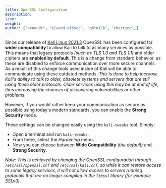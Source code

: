 ```yaml
---
title: OpenSSL Configuration
description:
icon:
weight:
author: ["arnaudr", "elwood-offsec", "g0tmi1k", "rhertzog",]
---
```


Since our release of [Kali Linux 2021.3](/blog/kali-linux-2021-3-release/) OpenSSL has been configured for **wider compatibility** to allow Kali to talk to as many services as possible. This means that legacy protocols _(such as TLS 1.0 and TLS 1.1)_ and older ciphers are **enabled by default**. This is a change from standard behavior, as these are disabled to enforce communication over more secure channels. As a result of this change tools used inside of Kali will be able to communicate using these outdated methods. _This is done to help increase Kali's ability to talk to older, obsolete systems and servers that are still using these older protocols. Older services using this may be at end of life, thus increasing the chances of discovering vulnerabilities or other problems_.

However, if you would rather keep your communication as secure as possible using today's modern standards, you can enable the **Strong Security** mode.

These settings can be changed easily using the `kali-tweaks` tool. Simply:

- Open a terminal and run `kali-tweaks`. 
- From there, select the _Hardening_ menu.
- Now you can choose between **Wide Compatibility** _(the default)_ and **Strong Security**.

_Note: This is achieved by changing the OpenSSL configuration through `/etc/ssl/openssl.cnf` and `/etc/ssl/kali.cnf`, so while it can restore access to some legacy services, it will not allow access to servers running protocols that are no longer compiled in the `libssl` library (for example SSLv3)._
